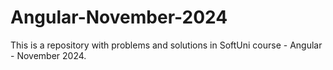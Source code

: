 # Angular-November-2024
This is a repository with problems and solutions in SoftUni course - Angular - November 2024.
